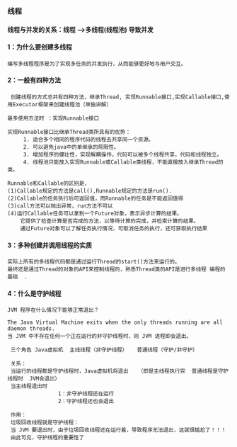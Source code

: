 ### 线程
#### 线程与并发的关系：线程 —>多线程(线程池)   导致并发  

#### 1：为什么要创建多线程
    编写多线程程序是为了实现多任务的并发执行，从而能够更好地与用户交互。
#### 2：一般有四种方法
     创建线程的方式总共有四种方法，继承Thread, 实现Runnable接口,实现Callable接口,使用Executor框架来创建线程池（单独讲解）
     
    最多使用方法时 ：实现Runnable接口
    
    实现Runnable接口比继承Thread类所具有的优势：
         1. 适合多个相同的程序代码的线程去共享同一个资源。
         2. 可以避免java中的单继承的局限性。 
         3. 增加程序的健壮性，实现解耦操作，代码可以被多个线程共享，代码和线程独立。 
         4. 线程池只能放入实现Runnable或Callable类线程，不能直接放入继承Thread的类。 
     
    Runnable和Callable的区别是，
    (1)Callable规定的方法是call(),Runnable规定的方法是run().
    (2)Callable的任务执行后可返回值，而Runnable的任务是不能返回值得
    (3)call方法可以抛出异常，run方法不可以
    (4)运行Callable任务可以拿到一个Future对象，表示异步计算的结果。
        它提供了检查计算是否完成的方法，以等待计算的完成，并检索计算的结果。
        通过Future对象可以了解任务执行情况，可取消任务的执行，还可获取执行结果

#### 3：多种创建并调用线程的实质
    实际上所有的多线程代码都是通过运行Thread的start()方法来运行的。
    最终还是通过Thread的对象的API来控制线程的，熟悉Thread类的API是进行多线程 编程的基础  .
        
#### 4：什么是守护线程 
    JVM 程序在什么情况下能够正常退出？
    
    The Java Virtual Machine exits when the only threads running are all daemon threads.
    当 JVM 中不存在任何一个正在运行的非守护线程时，则 JVM 进程即会退出。
    
     三个角色 Java虚拟机  主线线程（非守护线程）   普通线程（守护/非守护）
     
     关系：
     当运行的线程都是守护线程时，Java虚拟机将退出   （即是主线程执行完  普通线程是守护线程时  JVM会退出） 
     当主线程退出时  
                    1：非守护线程还在运行    
                    2：守护线程还也会退出  
    
     作用：    
     垃圾回收线程就是守护线程：
     当 JVM 要退出时，由于垃圾回收线程还在运行着，导致程序无法退出，这就很尴尬了！！！
     由此可见，守护线程的重要性了


